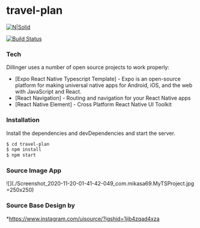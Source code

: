 # travel-plan

[![N|Solid](https://upload.wikimedia.org/wikipedia/commons/thumb/a/a7/React-icon.svg/330px-React-icon.svg.png)](https://reactnative.dev/)

[![Build Status](https://travis-ci.org/joemccann/dillinger.svg?branch=master)](https://travis-ci.org/joemccann/dillinger)


### Tech

Dillinger uses a number of open source projects to work properly:

* [Expo React Native Typescript Template] - Expo is an open-source platform for making universal native apps for Android, iOS, and the web with JavaScript and React.
* [React Navigation] - Routing and navigation for your React Native apps
* [React Native Element] - Cross Platform React Native UI Toolkit

### Installation

Install the dependencies and devDependencies and start the server.

```sh
$ cd travel-plan
$ npm install
$ npm start
```


### Source Image App

![](./Screenshot_2020-11-20-01-41-42-049_com.mikasa69.MyTSProject.jpg =250x250)


### Source Base Design by

*https://www.instagram.com/uisource/?igshid=1jib4zqad4xza
